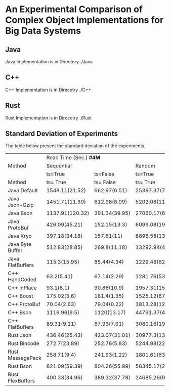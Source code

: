 # An Experimental Comparison of Complex Object Implementations for Big Data Systems

Java
--
Java Implementation is in Directory ./Java

C++
--
C++ Implementation is in Direcotry ./C++ 

Rust
--
Rust Implementation is in Direcotry ./Rust 


Standard Deviation of Experiments
--
The table below present the standard deviation of the experiments.

<table>  
  <tr>
    <td rowspan="3">Method</td>
    <td colspan="4">Read Time (Sec.) <b>#4M</b></td>
    <td colspan="2" rowspan="2" >Write Time (Sec.) <b>#5M</b></td>
    <td rowspan="2"> External Sort Time (Min.) <b>#10M</b></td>
  </tr> 
  <tr>
    <td colspan="2">Sequential</td>
    <td colspan="2">Random</td>
  </tr>
  <tr>
    <td >ts=True</td>
    <td >ts=False</td>
    <td >ts=True</td>
    <td >ts=False</td>
    <td >ts=True</td>
    <td >ts=False</td>
    <td >ts=True</td>    
  </tr>
   <tr><td>Method</td><td>ts= True</td><td>ts= False</td><td>ts= True</td><td>ts= True</td><td>ts= True</td><td>ts= False</td><td>ts= True</td></tr>
<tr><td>Java Default</td><td>1548.11(21.52)</td><td>662.97(6.51)</td><td>25397.37(720.34)</td><td>24927.58(357.73)</td><td>583.85(30.24)</td><td>424.78(19)</td><td>7412.91(49.16)</td></tr>
<tr><td>Java Json+Gzip</td><td>1451.71(11.39)</td><td>612.98(8.99)</td><td>5202.08(110.8)</td><td>4922.71(130.05)</td><td>2060.56(64.51)</td><td>1620.41(48.84)</td><td>11985.22(148.39)</td></tr>
<tr><td>Java Bson</td><td>1137.91(120.32)</td><td>391.34(39.95)</td><td>27060.17(653.36)</td><td>27080.15(930.24)</td><td>847.16(57.89)</td><td>421.62(18.39)</td><td>6775.98(76.53)</td></tr>
<tr><td>Java ProtoBuf</td><td>426.09(45.21)</td><td>152.15(13.3)</td><td>6099.08(196.1)</td><td>6187.56(186.3)</td><td>313.46(14.86)</td><td>165.59(11.57)</td><td>4976.94(63.89)</td></tr>
<tr><td>Java Kryo</td><td>397.18(34.18)</td><td>157.81(11)</td><td>6896.55(134.94)</td><td>7145.89(232.39)</td><td>201.17(24.3)</td><td>122.54(4.84)</td><td>5298.53(27.02)</td></tr>
<tr><td>Java Byte Buffer</td><td>512.83(28.85)</td><td>269.8(11.18)</td><td>13292.94(465.08)</td><td>14052.2(779.61)</td><td>255.73(18.48)</td><td>139.94(6.06)</td><td>4423.69(49.25)</td></tr>
<tr><td>Java FlatBuffers</td><td>115.3(15.95)</td><td>85.44(4.34)</td><td>1229.48(62.12)</td><td>1167(32.82)</td><td>268.64(22.31)</td><td>176.81(5.38)</td><td>3094.04(8.07)</td></tr>
<tr><td>C++ HandCoded</td><td>63.2(5.41)</td><td>67.14(2.29)</td><td>1281.76(53.89)</td><td>1311.75(89.04)</td><td>56.32(6.11)</td><td>32.69(6.69)</td><td>493.19(17.57)</td></tr>
<tr><td>C++ inPlace</td><td>93.1(8.1)</td><td>90.86(10.9)</td><td>1957.31(157.66)</td><td>1978.4(134.03)</td><td>79.36(5)</td><td>43.1(8.19)</td><td>490.88(4.84)</td></tr>
<tr><td>C++ Boost</td><td>175.02(3.6)</td><td>181.4(1.35)</td><td>1525.12(67.48)</td><td>1546.27(67.48)</td><td>419.8(4.12)</td><td>210.31(7.3)</td><td>1772.78(18.2)</td></tr>
<tr><td>C++ ProtoBuf</td><td>70.04(2.63)</td><td>79.04(0.22)</td><td>1813.28(123.07)</td><td>1818.47(145.33)</td><td>164.62(6.74)</td><td>83.69(4.56)</td><td>767.64(33.72)</td></tr>
<tr><td>C++ Bson</td><td>1116.96(9.5)</td><td>1120(13.17)</td><td>44791.37(4172.08)</td><td>44446(4458.21)</td><td>2345.63(28)</td><td>1195.31(12.21)</td><td>9389(10.18)</td></tr>
<tr><td>C++ FlatBuffers</td><td>89.31(9.11)</td><td>87.93(7.01)</td><td>3080.16(196.08)</td><td>3056.92(304.85)</td><td>111.62(6.16)</td><td>70.09(5.03)</td><td>598.09(9.56)</td></tr>
<tr><td>Rust Json</td><td>436.46(25.43)</td><td>423.07(31.01)</td><td>30977.3(13707.72)</td><td>31375.45(13774.34)</td><td>103.41(2.39)</td><td>107.21(6.28)</td><td>1628.23(3.64)</td></tr>
<tr><td>Rust Bincode</td><td>272.7(23.89)</td><td>252.76(5.83)</td><td>5244.98(2256.03)</td><td>5238.93(2126.31)</td><td>44.51(2.28)</td><td>43.11(1.76)</td><td>1123.15(4.48)</td></tr>
<tr><td>Rust MessagePack</td><td>258.71(9.4)</td><td>241.93(1.22)</td><td>1801.61(639.48)</td><td>1802.6(701.65)</td><td>39.06(1.36)</td><td>39.29(1.67)</td><td>1133.88(7.58)</td></tr>
<tr><td>Rust Bson</td><td>821.09(59.39)</td><td>804.26(55.99)</td><td>58345.17(24811.59)</td><td>74074.28(3688.92)</td><td>457.23(3.63)</td><td>459.53(10.07)</td><td>4755.21(9.48)</td></tr>
<tr><td>Rust FlexBuffers</td><td>400.33(34.96)</td><td>389.32(37.78)</td><td>24685.26(9513.4)</td><td>24480.01(8943.54)</td><td>301.21(4)</td><td>297.82(2.22)</td><td>2036.47(9.74)</td></tr>
</table>
